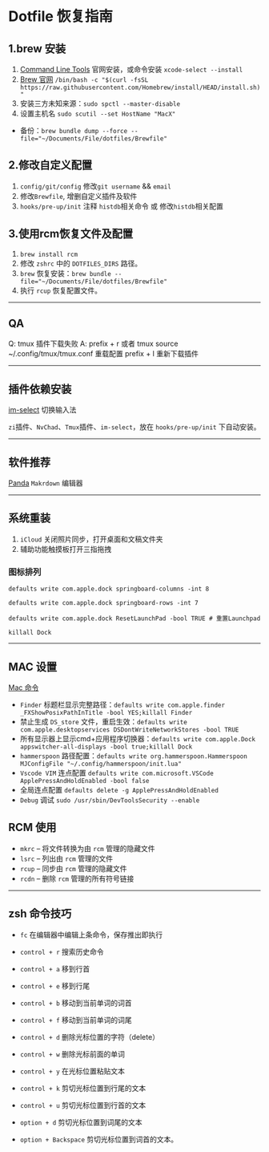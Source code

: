 # Dotfile 恢复指南

## 1.brew 安装

1. [Command Line Tools](https://developer.apple.com/download/all/?q=Command) 官网安装，或命令安装 `xcode-select --install`
2. [Brew 官网](https://brew.sh/index_zh-cn) `/bin/bash -c "$(curl -fsSL https://raw.githubusercontent.com/Homebrew/install/HEAD/install.sh)"`
4. 安装三方未知来源：`sudo spctl --master-disable`
5. 设置主机名 `sudo scutil --set HostName "MacX"`

* 备份：`brew bundle dump --force --file="~/Documents/File/dotfiles/Brewfile"`

## 2.修改自定义配置

1. `config/git/config` 修改`git username` && `email`
2. 修改`Brewfile`, 增删自定义插件及软件
3. `hooks/pre-up/init` 注释 `histdb`相关命令 或 修改`histdb`相关配置


## 3.使用rcm恢复文件及配置
1. `brew install rcm`
2. 修改 `zshrc` 中的 `DOTFILES_DIRS` 路径。
3. `brew` 恢复安装：`brew bundle --file="~/Documents/File/dotfiles/Brewfile"`
4. 执行 `rcup` 恢复配置文件。

---

## QA
Q: tmux 插件下载失败
A: prefix + r 或者 tmux source ~/.config/tmux/tmux.conf 重载配置
   prefix + I 重新下载插件

---
## 插件依赖安装

[im-select](https://github.com/daipeihust/im-select/tree/master/im-select-mac/out) 切换输入法

`zi`插件、`NvChad`、`Tmux`插件、`im-select`，放在 `hooks/pre-up/init` 下自动安装。

---
## 软件推荐
[Panda](https://bear.app/cn/alpha/) `Makrdown` 编辑器

---

## 系统重装

1. `iCloud` 关闭照片同步，打开桌面和文稿文件夹
2. 辅助功能触摸板打开三指拖拽

### 图标排列

```shell
defaults write com.apple.dock springboard-columns -int 8

defaults write com.apple.dock springboard-rows -int 7

defaults write com.apple.dock ResetLaunchPad -bool TRUE # 重置Launchpad

killall Dock
```

---
## MAC 设置
[Mac 命令](https://github.com/mathiasbynens/dotfiles/blob/main/.macos)

* `Finder` 标题栏显示完整路径：`defaults write com.apple.finder _FXShowPosixPathInTitle -bool YES;killall Finder`
* 禁止生成 `DS_store` 文件，重启生效：`defaults write com.apple.desktopservices DSDontWriteNetworkStores -bool TRUE`
* 所有显示器上显示cmd+应用程序切换器：`defaults write com.apple.Dock appswitcher-all-displays -bool true;killall Dock`
* `hammerspoon` 路径配置：`defaults write org.hammerspoon.Hammerspoon MJConfigFile "~/.config/hammerspoon/init.lua"`
* `Vscode VIM` 连点配置 `defaults write com.microsoft.VSCode ApplePressAndHoldEnabled -bool false`
* 全局连点配置 `defaults delete -g ApplePressAndHoldEnabled`
* `Debug` 调试 `sudo /usr/sbin/DevToolsSecurity --enable`

## RCM 使用

- `mkrc` – 将文件转换为由 `rcm` 管理的隐藏文件
- `lsrc` – 列出由 `rcm` 管理的文件
- `rcup` – 同步由 `rcm` 管理的隐藏文件
- `rcdn` – 删除 `rcm`  管理的所有符号链接
---

## zsh 命令技巧

* `fc` 在编辑器中编辑上条命令，保存推出即执行

* `control + r` 搜索历史命令
* `control + a` 移到行首
* `control + e` 移到行尾
* `control + b` 移动到当前单词的词首
* `control + f` 移动到当前单词的词尾
* `control + d` 删除光标位置的字符（delete）
* `control + w` 删除光标前面的单词
* `control + y` 在光标位置粘贴文本
* `control + k` 剪切光标位置到行尾的文本
* `control + u` 剪切光标位置到行首的文本
* `option + d` 剪切光标位置到词尾的文本
* `option + Backspace` 剪切光标位置到词首的文本。
